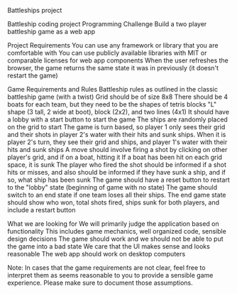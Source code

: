 Battleships project

Battleship coding project 
Programming Challenge
Build a two player battleship game as a web app
 
Project Requirements
You can use any framework or library that you are comfortable with
You can use publicly available libraries with MIT or comparable licenses for web app components
When the user refreshes the browser, the game returns the same state it was in previously (it doesn't restart the game)
 
Game Requirements and Rules
Battleship rules as outlined in the classic battleship game (with a twist)
Grid should be of size 8x8
There should be 4 boats for each team, but they need to be the shapes of tetris blocks
"L" shape (3 tall, 2 wide at boot), block (2x2), and two lines (4x1)
It should have a lobby with a start button to start the game
The ships are randomly placed on the grid to start
The game is turn based, so player 1 only sees their grid and their shots in player 2's water with their hits and sunk ships. When it is player 2's turn, they see their grid and ships, and player 1's water with their hits and sunk ships
A move should involve firing a shot by clicking on other player's grid, and if on a boat, hitting it
If a boat has been hit on each grid space, it is sunk
The player who fired the shot should be informed if a shot hits or misses, and also should be informed if they have sunk a ship, and if so, what ship has been sunk
The game should have a reset button to restart to the "lobby" state (beginning of game with no state)
The game should switch to an end state if one team loses all their ships. The end game state should show who won, total shots fired, ships sunk for both players, and include a restart button
 
What we are looking for
We will primarily judge the application based on functionality
This includes game mechanics, well organized code, sensible design decisions
The game should work and we should not be able to put the game into a bad state
We care that the UI makes sense and looks reasonable
The web app should work on desktop computers
 
Note: In cases that the game requirements are not clear, feel free to interpret them as seems reasonable to you to provide a sensible game experience. Please make sure to document those assumptions.

